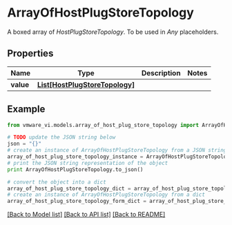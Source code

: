 # ArrayOfHostPlugStoreTopology

A boxed array of *HostPlugStoreTopology*. To be used in *Any* placeholders. 

## Properties
Name | Type | Description | Notes
------------ | ------------- | ------------- | -------------
**value** | [**List[HostPlugStoreTopology]**](HostPlugStoreTopology.md) |  | 

## Example

```python
from vmware_vi.models.array_of_host_plug_store_topology import ArrayOfHostPlugStoreTopology

# TODO update the JSON string below
json = "{}"
# create an instance of ArrayOfHostPlugStoreTopology from a JSON string
array_of_host_plug_store_topology_instance = ArrayOfHostPlugStoreTopology.from_json(json)
# print the JSON string representation of the object
print ArrayOfHostPlugStoreTopology.to_json()

# convert the object into a dict
array_of_host_plug_store_topology_dict = array_of_host_plug_store_topology_instance.to_dict()
# create an instance of ArrayOfHostPlugStoreTopology from a dict
array_of_host_plug_store_topology_form_dict = array_of_host_plug_store_topology.from_dict(array_of_host_plug_store_topology_dict)
```
[[Back to Model list]](../README.md#documentation-for-models) [[Back to API list]](../README.md#documentation-for-api-endpoints) [[Back to README]](../README.md)


